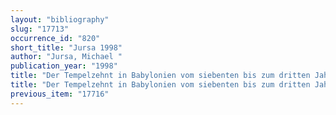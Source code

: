 ```yaml
---
layout: "bibliography"
slug: "17713"
occurrence_id: "820"
short_title: "Jursa 1998"
author: "Jursa, Michael "
publication_year: "1998"
title: "Der Tempelzehnt in Babylonien vom siebenten bis zum dritten Jahrhundert v. Chr., AOAT 254 (Münster)"
title: "Der Tempelzehnt in Babylonien vom siebenten bis zum dritten Jahrhundert v. Chr., AOAT 254 (Münster)"
previous_item: "17716"
---
```

